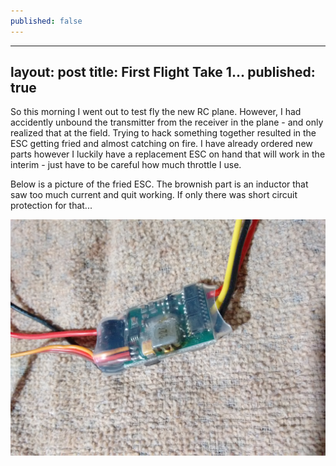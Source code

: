 ```yaml
---
published: false
---
```

---
layout: post
title: First Flight Take 1...
published: true
---

So this morning I went out to test fly the new RC plane. However, I had accidently unbound the transmitter from the receiver in the plane - and only realized that at the field. Trying to hack something together resulted in the ESC getting fried and almost catching on fire. I have already ordered new parts however I luckily have a replacement ESC on hand that will work in the interim - just have to be careful how much throttle I use. 

Below is a picture of the fried ESC. The brownish part is an inductor that saw too much current and quit working. If only there was short circuit protection for that...

![ESC Blowout](/images/IMG_20170624_104251808.jpg)
